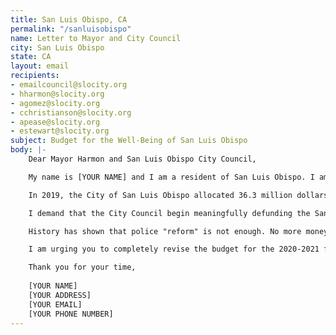 ```yaml
---
title: San Luis Obispo, CA
permalink: "/sanluisobispo"
name: Letter to Mayor and City Council
city: San Luis Obispo
state: CA
layout: email
recipients:
- emailcouncil@slocity.org
- hharmon@slocity.org
- agomez@slocity.org
- cchristianson@slocity.org
- apease@slocity.org
- estewart@slocity.org
subject: Budget for the Well-Being of San Luis Obispo
body: |-
    Dear Mayor Harmon and San Luis Obispo City Council,

    My name is [YOUR NAME] and I am a resident of San Luis Obispo. I am writing to demand that the San Luis Obispo City Council adopt a city budget that prioritizes community well-being, and redirects funding away from the police.

    In 2019, the City of San Luis Obispo allocated 36.3 million dollars to our police system, an inordinate 27.5% of our total budget. This is compared to just 7.3% of the budget, $9.7 million, allocated towards community development, with only $1.4 million towards housing development. Next year, the city estimates that there will be a $8.6 million deficit as a result of the pandemic. The city may recoup these funds by decreasing the police budget.

    I demand that the City Council begin meaningfully defunding the San Luis Obispo Police Department and re-allocate those funds to programs proven to more effectively promote a safe and equitable community. We need funding for community-based mental health services, substance abuse treatment services, affordable housing programs, not police. I demand a budget that reflects the actual needs of San Luis Obispo residents.

    History has shown that police "reform" is not enough. No more money, and more importantly, no more lives must be lost to police. We must take a hard look at the way the current system in place fails to serve-and in fact actively harms-our community, and come together to reimagine the role of police in our city.

    I am urging you to completely revise the budget for the 2020-2021 fiscal year, and to invest in the people, not the police.

    Thank you for your time,
    
    [YOUR NAME]
    [YOUR ADDRESS]
    [YOUR EMAIL]
    [YOUR PHONE NUMBER]
---
```


